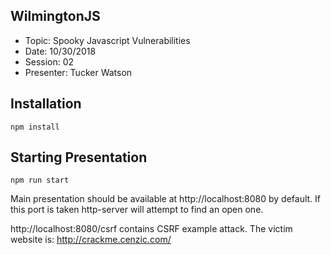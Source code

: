## WilmingtonJS

* Topic: Spooky Javascript Vulnerabilities
* Date: 10/30/2018
* Session: 02
* Presenter: Tucker Watson

## Installation

`npm install`

## Starting Presentation

`npm run start`

Main presentation should be available at http://localhost:8080 by default.  If this port is taken http-server will attempt to find an open one.

http://localhost:8080/csrf contains CSRF example attack.  The victim website is: http://crackme.cenzic.com/